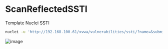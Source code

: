 # ScanReflectedSSTI

Template Nuclei SSTI

```sh
nuclei -u 'http://192.168.100.61/xvwa/vulnerabilities/ssti/?name=&submit=' -t ScanSSTI.yaml 
```

![image](https://github.com/HernanRodriguez1/ScanSSTI/assets/66162160/9d5167cb-2090-43d3-8f0d-9b435976d4f5)
